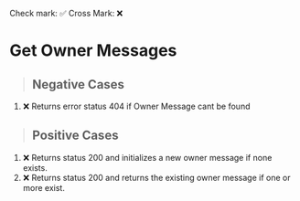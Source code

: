 Check mark: ✅
Cross Mark: ❌

# Get Owner Messages

> ## Negative Cases

1. ❌ Returns error status 404 if Owner Message cant be found


> ## Positive Cases

1. ❌ Returns status 200 and initializes a new owner message if none exists.
2. ❌ Returns status 200 and returns the existing owner message if one or more exist.

